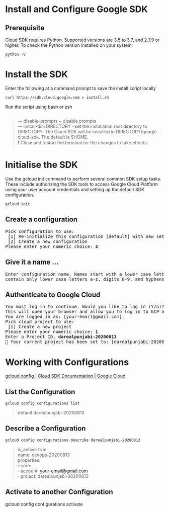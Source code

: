 # Install and Configure Google SDK


## Prerequisite
Cloud SDK requires Python. Supported versions are 3.5 to 3.7, and 2.7.9 or higher. To check the Python version installed on your system:

```
python -V
```

# Install the SDK

Enter the following at a command prompt to save the install script locally
```
curl https://sdk.cloud.google.com > install.sh
```
Run the script using bash or zsh
```zsh install.sh --disable-prompts
```
>— disable-prompts ~ disable prompts <br />
>— install-dir=DIRECTORY ~set the installation root directory to DIRECTORY. The Cloud SDK will be installed in DIRECTORY/google-cloud-sdk. The default is $HOME. <br />
>❗️ Close and restart the terminal for the changes to take effects. <br />

# Initialise the SDK
Use the gcloud init command to perform several common SDK setup tasks. These include authorizing the SDK tools to access Google Cloud Platform using your user account credentials and setting up the default SDK configuration.
```
gcloud init
```
## Create a configuration
<pre>
Pick configuration to use:
 [1] Re-initialize this configuration [default] with new settings
 [2] Create a new configuration
Please enter your numeric choice: <b>2</b>
</pre>

## Give it a name …
<pre>
Enter configuration name. Names start with a lower case letter and
contain only lower case letters a-z, digits 0–9, and hyphens ‘-’:  <b>darealpunjabi-20200813</b>
</pre>

## Authenticate to Google Cloud
<pre>
You must log in to continue. Would you like to log in (Y/n)? <b>Y</b>
This will open your browser and allow you to log in to GCP account. Once verified …
You are logged in as: [your-email@gmail.com].
Pick cloud project to use:
 [1] Create a new project
Please enter your numeric choice: <b>1</b>
Enter a Project ID. <b>darealpunjabi-20200813</b>
👏 Your current project has been set to: [darealpunjabi-20200813].
</pre>

# Working with Configurations

[gcloud config | Cloud SDK Documentation | Google Cloud](https://cloud.google.com/sdk/gcloud/reference/config "Google Developer Tools")

## List the Configuration
```
gcloud config configurations list
```
>default
>darealpunjabi-20200813

## Describe a Configuration
```
gcloud config configurations describe darealpunjabi-20200813
```
>is_active: true <br />
>name: devops-20200813 <br />
>properties: <br />
> ▫️ core: <br />
> ▫ account: your-email@gmail.com <br />
> ▫ project: darealpunjabi-20200813 <br />

## Activate to another Configuration
gcloud config configurations activate <config-name>
